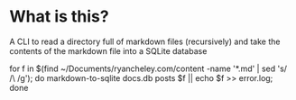 # What is this? 

A CLI to read a directory full of markdown files (recursively) and take the contents of the markdown file into a SQLite database


for f in $(find ~/Documents/ryancheley.com/content -name '*.md' | sed 's/ /\\ /g'); do markdown-to-sqlite docs.db posts $f || echo $f >> error.log; done
